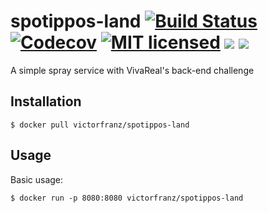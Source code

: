 # spotippos-land [![Build Status](https://travis-ci.org/victorfranz/spotippos-land.svg?branch=master)](https://travis-ci.org/victorfranz/spotippos-land) [![Codecov](https://img.shields.io/codecov/c/github/victorfranz/spotippos-land.svg)](https://codecov.io/gh/victorfranz/spotippos-land) [![MIT licensed](https://img.shields.io/badge/license-MIT-blue.svg)](https://raw.githubusercontent.com/victorfranz/spotippos-land/master/LICENSE) [![](https://images.microbadger.com/badges/image/victorfranz/spotippos-land.svg)](http://microbadger.com/images/victorfranz/spotippos-land "Get your own image badge on microbadger.com") [![](https://images.microbadger.com/badges/version/victorfranz/spotippos-land.svg)](http://microbadger.com/images/victorfranz/spotippos-land "Get your own version badge on microbadger.com")
A simple spray service with VivaReal's back-end challenge


## Installation

   ```
   $ docker pull victorfranz/spotippos-land
   ```


## Usage

Basic usage:

   ```
   $ docker run -p 8080:8080 victorfranz/spotippos-land
   ```
